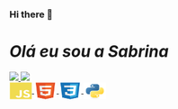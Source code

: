 
### Hi there 👋
<h1><em>Olá eu sou a Sabrina</em></h1>


<!-- - 🔭 Atualmente estou trabalhando com Html e Css
- 🌱 Atualmente estou aprendendo JavaScript
- 📫 How to reach me: sabrinac.web@gmail.com -->
 <div>
  <a href="https://github.com/scorvs">
  <img height="180em" src="https://github-readme-stats.vercel.app/api?username=scorvs&show_icons=true&theme=dracula&include_all_commits=true&count_private=true"/>
  <img height="180em" src="https://github-readme-stats.vercel.app/api/top-langs/?username=scorvs&layout=compact&langs_count=7&theme=dracula"/>
</div>

  <img align="center" alt="Rafa-Js" height="30" width="40" src="https://raw.githubusercontent.com/devicons/devicon/master/icons/javascript/javascript-plain.svg">
  <img align="center" alt="Rafa-HTML" height="30" width="40" src="https://raw.githubusercontent.com/devicons/devicon/master/icons/html5/html5-original.svg">
  <img align="center" alt="Rafa-CSS" height="30" width="40" src="https://raw.githubusercontent.com/devicons/devicon/master/icons/css3/css3-original.svg">
  <img align="center" alt="Rafa-Python" height="30" width="40" src="https://raw.githubusercontent.com/devicons/devicon/master/icons/python/python-original.svg">
 
</div>
 


